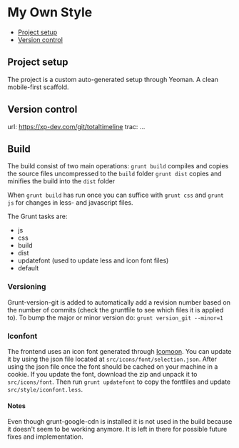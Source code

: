 # My Own Style

* [Project setup](#project-setup)
* [Version control](#version-control)

## Project setup

The project is a custom auto-generated setup through Yeoman.
A clean mobile-first scaffold.


## Version control

url: https://xp-dev.com/git/totaltimeline
trac: ...


## Build

The build consist of two main operations:
`grunt build` compiles and copies the source files uncompressed to the `build` folder
`grunt dist` copies and minifies the build into the `dist` folder

When `grunt build` has run once you can suffice with `grunt css` and  `grunt js` for changes in less- and javascript files.

The Grunt tasks are:

 * js
 * css
 * build
 * dist
 * updatefont (used to update less and icon font files)
 * default


### Versioning

Grunt-version-git is added to automatically add a revision number based on the number of commits (check the gruntfile to see which files it is applied to).
To bump the major or minor version do: `grunt version_git --minor=1`


### Iconfont

The frontend uses an icon font generated through [Icomoon](http://icomoon.io/app/).
You can update it by using the json file located at `src/icons/font/selection.json`. After using the json file once the font should be cached on your machine in a cookie.
If you update the font, download the zip and unpack it to `src/icons/font`.
Then run `grunt updatefont` to copy the fontfiles and update `src/style/iconfont.less`.


#### Notes

Even though grunt-google-cdn is installed it is not used in the build because it doesn't seem to be working anymore. It is left in there for possible future fixes and implementation.